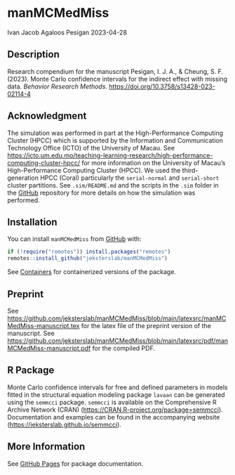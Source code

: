 manMCMedMiss
================
Ivan Jacob Agaloos Pesigan
2023-04-28

<!-- README.md is generated from README.Rmd. Please edit that file -->

## Description

Research compendium for the manuscript Pesigan, I. J. A., & Cheung, S.
F. (2023). Monte Carlo confidence intervals for the indirect effect with
missing data. *Behavior Research Methods*.
<https://doi.org/10.3758/s13428-023-02114-4>

## Acknowledgment

The simulation was performed in part at the High-Performance Computing
Cluster (HPCC) which is supported by the Information and Communication
Technology Office (ICTO) of the University of Macau. See
<https://icto.um.edu.mo/teaching-learning-research/high-performance-computing-cluster-hpcc/>
for more information on the University of Macau’s High-Performance
Computing Cluster (HPCC). We used the third-generation HPCC (Coral)
particularly the `serial-normal` and `serial-short` cluster partitions.
See `.sim/README.md` and the scripts in the `.sim` folder in the
[GitHub](https://github.com/jeksterslab/manMCMedMiss) repository for
more details on how the simulation was performed.

## Installation

You can install `manMCMedMiss` from
[GitHub](https://github.com/jeksterslab/manMCMedMiss) with:

``` r
if (!require("remotes")) install.packages("remotes")
remotes::install_github("jeksterslab/manMCMedMiss")
```

See
[Containers](https://jeksterslab.github.io/manMCMedMiss/articles/containers.html)
for containerized versions of the package.

## Preprint

See
<https://github.com/jeksterslab/manMCMedMiss/blob/main/latexsrc/manMCMedMiss-manuscript.tex>
for the latex file of the preprint version of the manuscript. See
<https://github.com/jeksterslab/manMCMedMiss/blob/main/latexsrc/pdf/manMCMedMiss-manuscript.pdf>
for the compiled PDF.

## R Package

Monte Carlo confidence intervals for free and defined parameters in
models fitted in the structural equation modeling package `lavaan` can
be generated using the `semmcci` package. `semmcci` is available on the
Comprehensive R Archive Network (CRAN)
(<https://CRAN.R-project.org/package=semmcci>). Documentation and
examples can be found in the accompanying website
(<https://jeksterslab.github.io/semmcci>).

## More Information

See [GitHub
Pages](https://jeksterslab.github.io/manMCMedMiss/index.html) for
package documentation.
